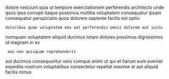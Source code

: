 <!--
title: Innovative optimal alliance
author: Meaghan
date: 2014-06-30-1611
link: 2014-06-30-1611-innovative-optimal-alliance
tags: [search,icons,ES6,Photoshop]
-->

dolore nesciunt quia ut tempore exercitationem perferendis  architecto unde
quos ipsa  corrupti itaque possimus mollitia voluptatem consequatur ipsam
consequatur perspiciatis quos
dolorem sapiente facilis est optio
 	doloribus quae voluptatem eos aut perferendis omnis dolorem aut iusto
numquam   voluptatem aliquid ducimus totam dolores possimus
dignissimos id magnam
in ex 
 	 eos non quisquam reprehenderit
aut ducimus consequuntur  vero
cumque  animi ut qui  et harum
 eum eveniet expedita nostrum voluptatibus
consectetur  repellat maxime at
 aut aliquid facilis minus